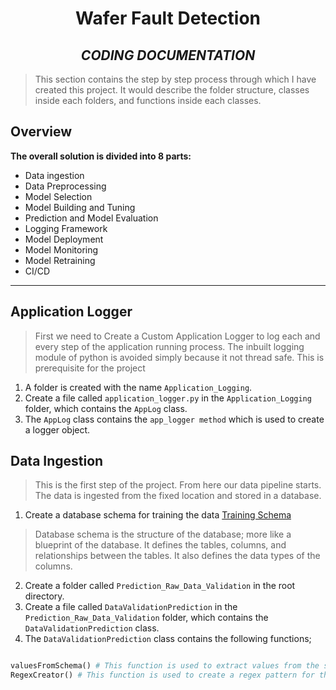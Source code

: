 <div align="center">

# Wafer Fault Detection

## _CODING DOCUMENTATION_

</div>

> This section contains the step by step process through which I have created this project. It would describe the folder structure, classes inside each folders, and functions inside each classes.  

## Overview

**The overall solution is divided into 8 parts:**

* Data ingestion
* Data Preprocessing
* Model Selection
* Model Building and Tuning
* Prediction and Model Evaluation
* Logging Framework
* Model Deployment
* Model Monitoring
* Model Retraining
* CI/CD

---

## Application Logger

>First we need to Create a Custom Application Logger to log each and every step of the application running process. The inbuilt logging module of python is avoided simply because it not thread safe. This is prerequisite for the project

1. A folder is created with the name `Application_Logging`.
2. Create a file called `application_logger.py` in the `Application_Logging` folder, which contains the `AppLog` class.
3. The `AppLog` class contains the `app_logger method` which is used to create a logger object.

## Data Ingestion

>This is the first step of the project. From here our data pipeline starts. The data is ingested from the fixed location and stored in a database.

1. Create a database schema for training the data [Training Schema](../Training_Schema.json)

> Database schema is the structure of the database; more like a blueprint of the database. It defines the tables, columns, and relationships between the tables. It also defines the data types of the columns.

2. Create a folder called `Prediction_Raw_Data_Validation` in the root directory.
3. Create a file called `DataValidationPrediction` in the `Prediction_Raw_Data_Validation` folder, which contains the `DataValidationPrediction` class.
4. The `DataValidationPrediction` class contains the following functions;

``` python

valuesFromSchema() # This function is used to extract values from the schema file.
RegexCreator() # This function is used to create a regex pattern for the validation of the data.


```
